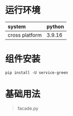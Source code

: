 # 运行环境

|system |python | 
|:------|:------|      
|cross platform |3.9.16|

# 组件安装

```shell
pip install -U service-green 
```

# 基础用法

> facade.py

```python

```
